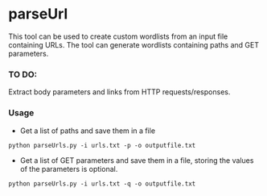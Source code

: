 # parseUrl

This tool can be used to create custom wordlists from an input file containing URLs. The tool can generate wordlists containing paths and GET parameters.

### TO DO:
Extract body parameters and links from HTTP requests/responses. 

### Usage
* Get a list of paths and save them in a file

```python parseUrls.py -i urls.txt -p -o outputfile.txt```

* Get a list of GET parameters and save them in a file, storing the values of the parameters is optional.


```python parseUrls.py -i urls.txt -q -o outputfile.txt```

 
